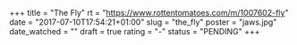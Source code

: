 +++
title = "The Fly"
rt = "https://www.rottentomatoes.com/m/1007602-fly"
date = "2017-07-10T17:54:21+01:00"
slug = "the_fly"
poster = "jaws.jpg"
date_watched = ""
draft = true
rating = "-"
status = "PENDING"
+++